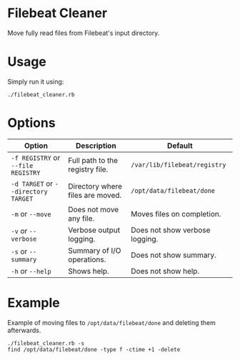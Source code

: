 # Filebeat Cleaner
Move fully read files from Filebeat's input directory.

# Usage
Simply run it using:
```
./filebeat_cleaner.rb
```

# Options
| Option | Description | Default |
| ---    | ---         | ---     |
| `-f REGISTRY` or `--file REGISTRY`  | Full path to the registry file.  | `/var/lib/filebeat/registry`   |
| `-d TARGET` or `--directory TARGET` | Directory where files are moved. | `/opt/data/filebeat/done`      |
| `-m` or `--move`                    | Does not move any file.          | Moves files on completion.     |
| `-v` or `--verbose`                 | Verbose output logging.          | Does not show verbose logging. |
| `-s` or `--summary`                 | Summary of I/O operations.       | Does not show summary.         |
| `-h` or `--help`                    | Shows help.                      | Does not show help.            |

# Example
Example of moving files to `/opt/data/filebeat/done` and deleting them afterwards.
```
./filebeat_cleaner.rb -s
find /opt/data/filebeat/done -type f -ctime +1 -delete
```

